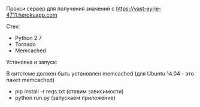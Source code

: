 Прокси сервер для получения значений с https://vast-eyrie-4711.herokuapp.com

Стек:

* Python 2.7
* Tornado
* Memcached

Установка и запуск:

В ситстеме должен быть установлен memcached (для Ubuntu 14.04 - это пакет memcached) 

* pip install -r reqs.txt (ставим зависимости)
* python run.py (запускаем приложение)